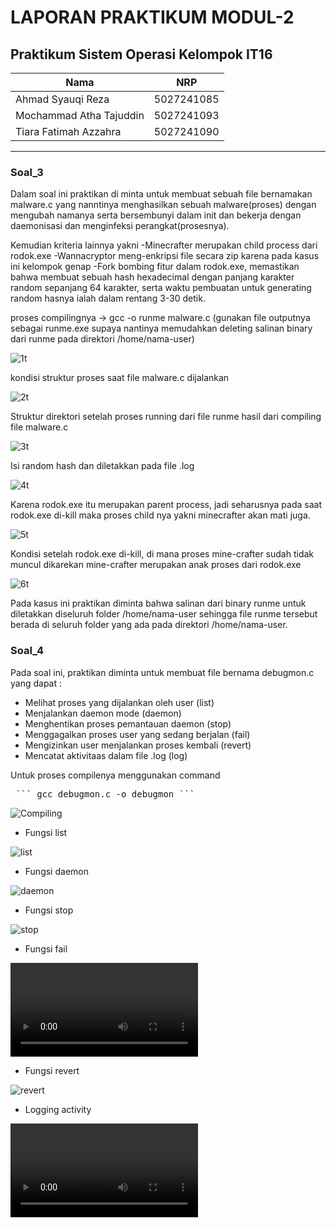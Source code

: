 # LAPORAN PRAKTIKUM MODUL-2 #
## Praktikum Sistem Operasi Kelompok IT16 ##

| Nama | NRP       |
|-------|-----------|
| Ahmad Syauqi Reza | 5027241085   |
| Mochammad Atha Tajuddin   | 5027241093  |
| Tiara Fatimah Azzahra   | 5027241090  |
---


### Soal_3 ###
 Dalam soal ini praktikan di minta untuk membuat sebuah file bernamakan malware.c yang nanntinya menghasilkan sebuah malware(proses) dengan mengubah namanya serta bersembunyi dalam init dan bekerja dengan daemonisasi dan menginfeksi perangkat(prosesnya).

Kemudian kriteria lainnya yakni 
-Minecrafter merupakan child process dari rodok.exe
-Wannacryptor meng-enkripsi file secara zip karena pada kasus ini kelompok genap
-Fork bombing fitur dalam rodok.exe, memastikan bahwa membuat sebuah hash hexadecimal dengan panjang karakter random sepanjang 64 karakter, serta waktu pembuatan untuk generating random hasnya ialah dalam rentang 3-30 detik.

proses compilingnya -> gcc -o runme malware.c (gunakan file outputnya sebagai runme.exe supaya nantinya memudahkan deleting salinan binary dari runme pada direktori /home/nama-user)

![1t](https://github.com/AtokTajuddin/Sisop-2-2025-IT16/blob/c4a8a06fe29690c5fd8a5bb85b46185933575c14/assets/ss_struktur_proses.png)

kondisi struktur proses saat file malware.c dijalankan

![2t](https://github.com/AtokTajuddin/Sisop-2-2025-IT16/blob/c4a8a06fe29690c5fd8a5bb85b46185933575c14/assets/ss_direktori_seudah.png)

Struktur direktori setelah proses running dari file runme hasil dari compiling file malware.c

![3t](https://github.com/AtokTajuddin/Sisop-2-2025-IT16/blob/c4a8a06fe29690c5fd8a5bb85b46185933575c14/assets/ss_miner_log.png)

Isi random hash dan diletakkan pada file .log

![4t](https://github.com/AtokTajuddin/Sisop-2-2025-IT16/blob/c4a8a06fe29690c5fd8a5bb85b46185933575c14/assets/ss_sebelum_kill_rodok.png)

Karena rodok.exe itu merupakan parent process, jadi seharusnya pada saat rodok.exe di-kill maka proses child nya yakni minecrafter akan mati juga.

![5t](https://github.com/AtokTajuddin/Sisop-2-2025-IT16/blob/c4a8a06fe29690c5fd8a5bb85b46185933575c14/assets/ss_setelah_kill_rodok_exe.png)

Kondisi setelah rodok.exe di-kill, di mana proses mine-crafter sudah tidak muncul dikarekan mine-crafter merupakan anak proses dari rodok.exe

![6t](https://github.com/AtokTajuddin/Sisop-2-2025-IT16/blob/66d797936324a789c868cf914c2cfda82a6b1f0b/assets/ss_propagation_runme.png)

Pada kasus ini praktikan diminta bahwa salinan dari binary runme untuk diletakkan diseluruh folder /home/nama-user
sehingga file runme tersebut berada di seluruh folder yang ada pada direktori /home/nama-user.

### Soal_4 ###

Pada soal ini, praktikan diminta untuk membuat file bernama debugmon.c yang dapat :

- Melihat proses yang dijalankan oleh user (list)
- Menjalankan daemon mode (daemon)
- Menghentikan proses pemantauan daemon (stop)
- Menggagalkan proses user yang sedang berjalan (fail)
- Mengizinkan user menjalankan proses kembali (revert)
- Mencatat aktivitaas dalam file .log (log)


Untuk proses compilenya menggunakan command 
<pre lang="markdown"> ``` gcc debugmon.c -o debugmon ``` </pre>

![Compiling](assets/4_compile.png)

- Fungsi list

![list](assets/4_list.png)

- Fungsi daemon

![daemon](assets/4_daemon.png)

- Fungsi stop

![stop](assets/4_stop.png)

- Fungsi fail

![fail](assets/4_fail.mp4)

- Fungsi revert

![revert](assets/4_revert.png)

- Logging activity

![log](assets/4_log.mp4)




 



